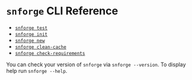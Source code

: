 # `snforge` CLI Reference

* [`snforge test`](./snforge/test.md)
* [`snforge init`](./snforge/init.md)
* [`snforge new`](./snforge/new.md)
* [`snforge clean-cache`](./snforge/clean-cache.md)
* [`snforge check-requirements`](./snforge/check-requirements.md)

You can check your version of `snforge` via `snforge --version`.
To display help run `snforge --help`.
